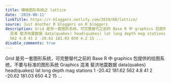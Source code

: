 ```yaml
---
title: 栅格图形系统之 lattice
date: '2019-08-11'
linkTitle: https://r-bloggers.netlify.com/2019/08/lattice/
source: Just Another R bloggers on R bloggers
description: Grid 是另一套图形系统，可完整替代之前的 Base R 中 graphics 包提供的绘图系统，不要与标准的图形系统 Graphics
  混淆 斐济地震数据 data(quakes) head(quakes) lat long depth mag stations 1 -20.42 181.62
  562 4.8 41 2 -20.62 181.03 650 4.2 15 ...
disable_comments: true
---
```

Grid 是另一套图形系统，可完整替代之前的 Base R 中 graphics 包提供的绘图系统，不要与标准的图形系统 Graphics 混淆 斐济地震数据 data(quakes) head(quakes) lat long depth mag stations 1 -20.42 181.62 562 4.8 41 2 -20.62 181.03 650 4.2 15 ...
